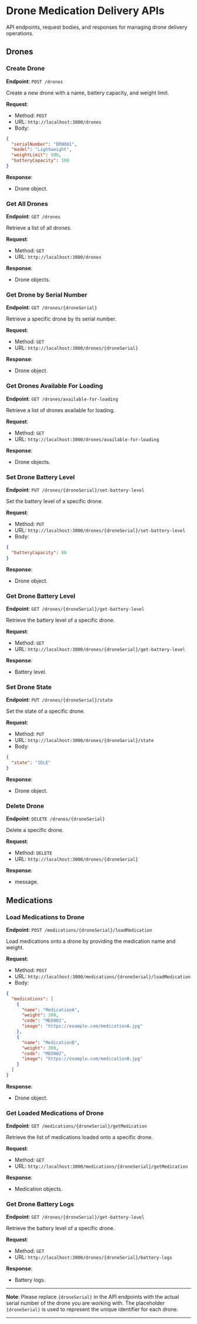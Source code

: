 # Drone Medication Delivery APIs

API endpoints, request bodies, and responses for managing drone delivery operations.

## Drones

### Create Drone

**Endpoint**: `POST /drones`

Create a new drone with a name, battery capacity, and weight limit.

**Request**:

- Method: `POST`
- URL: `http://localhost:3000/drones`
- Body:

```json
{
  "serialNumber": "DRN001",
  "model": "Lightweight",
  "weightLimit": 500,
  "batteryCapacity": 100
}
```

**Response**:

- Drone object.

### Get All Drones

**Endpoint**: `GET /drones`

Retrieve a list of all drones.

**Request**:

- Method: `GET`
- URL: `http://localhost:3000/drones`

**Response**:

- Drone objects.

### Get Drone by Serial Number

**Endpoint**: `GET /drones/{droneSerial}`

Retrieve a specific drone by its serial number.

**Request**:

- Method: `GET`
- URL: `http://localhost:3000/drones/{droneSerial}`

**Response**:

- Drone object.

### Get Drones Available For Loading

**Endpoint**: `GET /drones/available-for-loading`

Retrieve a list of drones available for loading.

**Request**:

- Method: `GET`
- URL: `http://localhost:3000/drones/available-for-loading`

**Response**:

- Drone objects.

### Set Drone Battery Level

**Endpoint**: `PUT /drones/{droneSerial}/set-battery-level`

Set the battery level of a specific drone.

**Request**:

- Method: `PUT`
- URL: `http://localhost:3000/drones/{droneSerial}/set-battery-level`
- Body:

```json
{
  "batteryCapacity": 80
}
```

**Response**:

- Drone object.

### Get Drone Battery Level

**Endpoint**: `GET /drones/{droneSerial}/get-battery-level`

Retrieve the battery level of a specific drone.

**Request**:

- Method: `GET`
- URL: `http://localhost:3000/drones/{droneSerial}/get-battery-level`

**Response**:

- Battery level.

### Set Drone State

**Endpoint**: `PUT /drones/{droneSerial}/state`

Set the state of a specific drone.

**Request**:

- Method: `PUT`
- URL: `http://localhost:3000/drones/{droneSerial}/state`
- Body:

```json
{
  "state": "IDLE"
}
```

**Response**:

- Drone object.

### Delete Drone

**Endpoint**: `DELETE /drones/{droneSerial}`

Delete a specific drone.

**Request**:

- Method: `DELETE`
- URL: `http://localhost:3000/drones/{droneSerial}`

**Response**:

- message.

## Medications

### Load Medications to Drone

**Endpoint**: `POST /medications/{droneSerial}/loadMedication`

Load medications onto a drone by providing the medication name and weight.

**Request**:

- Method: `POST`
- URL: `http://localhost:3000/medications/{droneSerial}/loadMedication`
- Body:

```json
{
  "medications": [
    {
      "name": "MedicationA",
      "weight": 200,
      "code": "MED001",
      "image": "https://example.com/medicationA.jpg"
    },
    {
      "name": "MedicationB",
      "weight": 300,
      "code": "MED002",
      "image": "https://example.com/medicationB.jpg"
    }
  ]
}
```

**Response**:

- Drone object.

### Get Loaded Medications of Drone

**Endpoint**: `GET /medications/{droneSerial}/getMedication`

Retrieve the list of medications loaded onto a specific drone.

**Request**:

- Method: `GET`
- URL: `http://localhost:3000/medications/{droneSerial}/getMedication`

**Response**:

- Medication objects.

### Get Drone Battery Logs

**Endpoint**: `GET /drones/{droneSerial}/get-battery-level`

Retrieve the battery level of a specific drone.

**Request**:

- Method: `GET`
- URL: `http://localhost:3000/drones/{droneSerial}/battery-logs`

**Response**:

- Battery logs.

---

**Note**: Please replace `{droneSerial}` in the API endpoints with the actual serial number of the drone you are working with. The placeholder `{droneSerial}` is used to represent the unique identifier for each drone.

---
